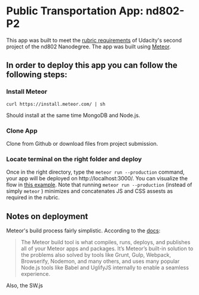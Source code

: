 # Public Transportation App: nd802-P2

This app was built to meet the [rubric requirements](https://review.udacity.com/#!/rubrics/116/view) of Udacity's second project of the nd802 Nanodegree. The app was built using [Meteor](https://www.meteor.com/). 

## In order to deploy this app you can follow the following steps:

### Install Meteor
`curl https://install.meteor.com/ | sh`

Should install at the same time MongoDB and Node.js.

### Clone App

Clone from Github or download files from project submission. 

### Locate terminal on the right folder and deploy

Once in the right directory, type the `meteor run --production` command, your app will be deployed on http://localhost:3000/. You can visualize the flow in [this example](https://www.meteor.com/tutorials/blaze/creating-an-app). Note that running `meteor run --production` (instead of simply `meteor` ) minimizes and concatenates JS and CSS assests as required in the rubric. 


## Notes on deployment 

Meteor's build process fairly simplistic. According to the [docs](https://guide.meteor.com/build-tool.html): 

> The Meteor build tool is what compiles, runs, deploys, and publishes all of your Meteor apps and packages. It’s Meteor’s built-in solution to the problems also solved by tools like Grunt, Gulp, Webpack, Browserify, Nodemon, and many others, and uses many popular Node.js tools like Babel and UglifyJS internally to enable a seamless experience.

Also, the SW.js
